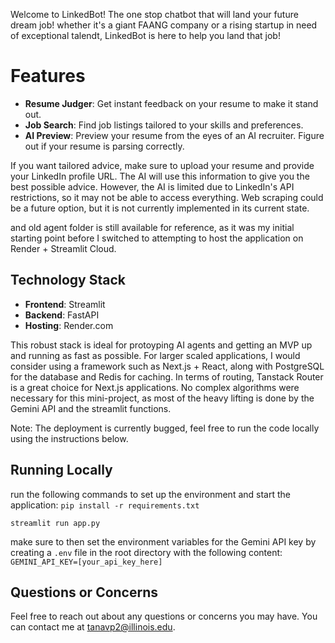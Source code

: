 Welcome to LinkedBot! The one stop chatbot that will land your future dream job! whether it's a giant FAANG company or a rising startup in need of exceptional talendt, LinkedBot is here to help you land that job!

# Features

- **Resume Judger**: Get instant feedback on your resume to make it stand out.
- **Job Search**: Find job listings tailored to your skills and preferences.
- **AI Preview**: Preview your resume from the eyes of an AI recruiter. Figure out if your resume is parsing correctly.

If you want tailored advice, make sure to upload your resume and provide your LinkedIn profile URL. The AI will use this information to give you the best possible advice. However, the AI is limited due to LinkedIn's API restrictions, so it may not be able to access everything. Web scraping could be a future option, but it is not currently implemented in its current state.

and old agent folder is still available for reference, as it was my initial starting point before I switched to attempting to host the application on Render + Streamlit Cloud.

## Technology Stack

- **Frontend**: Streamlit
- **Backend**: FastAPI
- **Hosting**: Render.com

This robust stack is ideal for protoyping AI agents and getting an MVP up and running as fast as possible. For larger scaled applications, I would consider using a framework such as Next.js + React, along with PostgreSQL for the database and Redis for caching. In terms of routing, Tanstack Router is a great choice for Next.js applications. No complex algorithms were necessary for this mini-project, as most of the heavy lifting is done by the Gemini API and the streamlit functions.

Note: The deployment is currently bugged, feel free to run the code locally using the instructions below.

## Running Locally

run the following commands to set up the environment and start the application:
`pip install -r requirements.txt`

`streamlit run app.py`

make sure to then set the environment variables for the Gemini API key by creating a `.env` file in the root directory with the following content:
`GEMINI_API_KEY=[your_api_key_here]`

## Questions or Concerns

Feel free to reach out about any questions or concerns you may have. You can contact me at tanavp2@illinois.edu.
